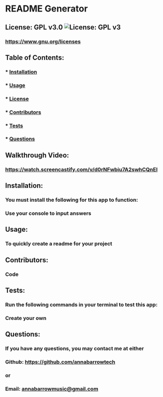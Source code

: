 
  # README Generator
  ## License: GPL v3.0  ![License: GPL v3](https://img.shields.io/badge/License-GPLv3-blue.svg)
  ### https://www.gnu.org/licenses
  ## Table of Contents:
  ###  * [Installation](#installation)
  ###  * [Usage](#usage)
  ###  * [License](#license)
  ###  * [Contributors](#contributors)
  ###  * [Tests](#tests)
  ###  * [Questions](#questions)
  ## Walkthrough Video:
  ### https://watch.screencastify.com/v/d0rNFwbiu7A2swhCQnEI
  ## Installation:
  ### You must install the following for this app to function:
  ### Use your console to input answers
  ## Usage:
  ### To quickly create a readme for your project
  ## Contributors:
  ### Code
  ## Tests:
  ### Run the following commands in your terminal to test this app:
  ### Create your own
  ## Questions:
  ### If you have any questions, you may contact me at either
  ### Github: https://github.com/annabarrowtech
  ### or
  ### Email: annabarrowmusic@gmail.com
